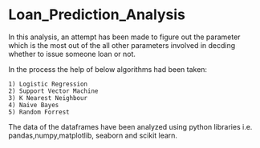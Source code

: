 # Loan_Prediction_Analysis

In this analysis, an attempt has been made to figure out the parameter which is the most out of the all other parameters involved in decding whether to issue someone loan or not.

In the process the help of below algorithms had been taken:

    1) Logistic Regression
    2) Support Vector Machine
    3) K Nearest Neighbour 
    4) Naive Bayes
    5) Random Forrest
  
The data of the dataframes have been analyzed using python libraries i.e. pandas,numpy,matplotlib, seaborn and scikit learn.
